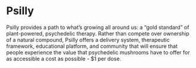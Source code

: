 # Psilly

Psilly provides a path to what’s growing all around us: a “gold standard” of plant-powered, psychedelic therapy. Rather than compete over ownership of a natural compound, Psilly offers a delivery system, therapeutic framework, educational platform, and community that will ensure that people experience the value that psychedelic mushrooms have to offer for as accessible a cost as possible - $1 per dose.
